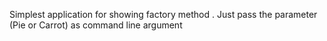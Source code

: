 Simplest application for showing factory method . Just pass the parameter (Pie or Carrot) as command line argument